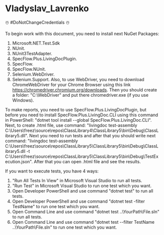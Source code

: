 # Vladyslav_Lavrenko

☃️ #DoNotChangeCredentials ☃️

To begin work with this document, you need to install next NuGet Packages:

1. Microsoft.NET.Test.Sdk
2. NUnit.
3. NUnit3TestAdapter.
4. SpecFlow.Plus.LivingDocPlugin.
5. SpecFlow.
6. SpecFlow.NUnit.
7. Selenium.WebDriver.
8. Selenium.Support.
Also, to use WebDriver, you need to download ChromeWebDriver for your Chrome Browser using this link https://chromedriver.chromium.org/downloads. Then you should create a folder: "C:\WebDriver" and put there chromedriver.exe (if you use Windows).

To make reports, you need to use SpecFlow.Plus.LivingDocPlugin, but before you need to install SpecFlow.Plus.LivingDoc.CLI using this command in PowerShell: "dotnet tool install --global SpecFlow.Plus.LivingDoc.CLI". Next, to create .html file, use command: "livingdoc test-assembly C:\Users\freez\source\repos\ClassLibrary4\ClassLibrary5\bin\Debug\ClassLibrary5.dll". Next you need to run tests and after that you should write next command: "livingdoc test-assembly C:\Users\freez\source\repos\ClassLibrary5\ClassLibrary5\bin\Debug\ClassLibrary5.dll -t C:\Users\freez\source\repos\ClassLibrary5\ClassLibrary5\bin\Debug\TestExecution.json". After that you can open .html file and see the results.

If you want to execute tests, you have 4 ways:

1. "Run All Tests In View" in Microsoft Visual Studio to run all tests.
2. "Run Test" in Microsoft Visual Studio to run one test which you want.
3. Open Developer PowerShell and use command "dotnet test" to run all tests.
4. Open Developer PowerShell and use command "dotnet test -filter TestName" to run one test which you want.
5. Open Command Line and use command "dotnet test ..\YourPath\File.sln" to run all tests.
6. Open Command Line and use command "dotnet test --filter TestName ..\YourPath\File.sln" to run one test which you want.
